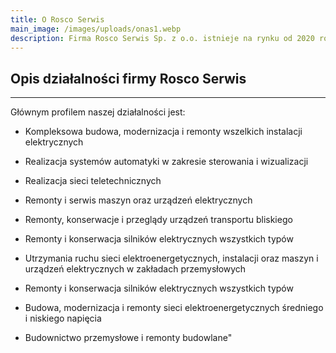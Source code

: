 ```yaml
---
title: O Rosco Serwis
main_image: /images/uploads/onas1.webp
description: Firma Rosco Serwis Sp. z o.o. istnieje na rynku od 2020 roku, powstała w wyniku podziału branży elektrycznej spółki Erbet. Tworzy ją wysokiej klasy zespół doświadczonych i wykwalifikowanych pracowników, którzy swoje umiejętności zdobywali przez wiele lat działając w branży elektrycznej, specjalizując się w utrzymaniu ruchu w zakładzie produkcyjnym oraz realizując liczne projekty w zakresie kompleksowej budowy i uruchomienia infrastruktury elektrycznej.
---
```

  <h2 class="text-center margin-space-auto">Opis działalności firmy Rosco Serwis</h2>  
  <hr class="margin-space-auto"/>

  Głównym profilem naszej działalności jest:

  * Kompleksowa budowa, modernizacja i remonty wszelkich instalacji elektrycznych

  * Realizacja systemów automatyki w zakresie sterowania i wizualizacji

  * Realizacja sieci teletechnicznych

  * Remonty i serwis maszyn oraz urządzeń elektrycznych

  * Remonty, konserwacje i przeglądy urządzeń transportu bliskiego

  * Remonty i konserwacja silników elektrycznych wszystkich typów

  * Utrzymania ruchu sieci elektroenergetycznych, instalacji oraz maszyn i urządzeń elektrycznych w zakładach przemysłowych

  * Remonty i konserwacja silników elektrycznych wszystkich typów

  * Budowa, modernizacja i remonty sieci elektroenergetycznych średniego i niskiego napięcia

  * Budownictwo przemysłowe i remonty budowlane"
